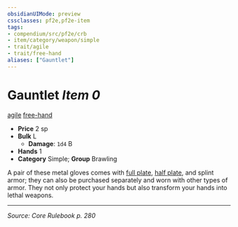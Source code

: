 ```yaml
---
obsidianUIMode: preview
cssclasses: pf2e,pf2e-item
tags:
- compendium/src/pf2e/crb
- item/category/weapon/simple
- trait/agile
- trait/free-hand
aliases: ["Gauntlet"]
---
```

# Gauntlet *Item 0*  
[agile](rules/traits/agile.md "Agile Weapon Trait")  [free-hand](rules/traits/free-hand.md "Free-Hand Weapon Trait")  

- **Price** 2 sp
- **Bulk** L
  - **Damage**: `1d4` B
- **Hands** 1
- **Category** Simple; **Group** Brawling 

A pair of these metal gloves comes with [full plate](compendium/equipment/items/full-plate.md), [half plate](compendium/equipment/items/half-plate.md), and splint armor; they can also be purchased separately and worn with other types of armor. They not only protect your hands but also transform your hands into lethal weapons.


---
*Source: Core Rulebook p. 280*